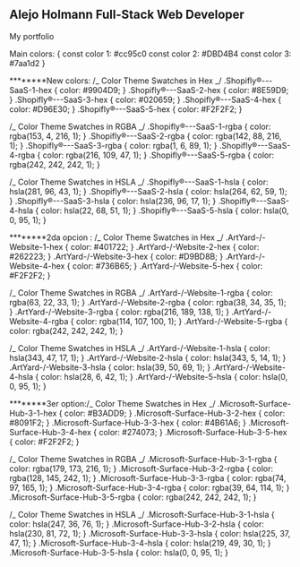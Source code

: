 ## Alejo Holmann Full-Stack Web Developer

My portfolio

Main colors: {
const color 1: #cc95c0
const color 2: #DBD4B4
const color 3: #7aa1d2
}

**\*\*\*\***New colors: /_ Color Theme Swatches in Hex _/
.Shopifly®---SaaS-1-hex { color: #9904D9; }
.Shopifly®---SaaS-2-hex { color: #8E59D9; }
.Shopifly®---SaaS-3-hex { color: #020659; }
.Shopifly®---SaaS-4-hex { color: #D96E30; }
.Shopifly®---SaaS-5-hex { color: #F2F2F2; }

/_ Color Theme Swatches in RGBA _/
.Shopifly®---SaaS-1-rgba { color: rgba(153, 4, 216, 1); }
.Shopifly®---SaaS-2-rgba { color: rgba(142, 88, 216, 1); }
.Shopifly®---SaaS-3-rgba { color: rgba(1, 6, 89, 1); }
.Shopifly®---SaaS-4-rgba { color: rgba(216, 109, 47, 1); }
.Shopifly®---SaaS-5-rgba { color: rgba(242, 242, 242, 1); }

/_ Color Theme Swatches in HSLA _/
.Shopifly®---SaaS-1-hsla { color: hsla(281, 96, 43, 1); }
.Shopifly®---SaaS-2-hsla { color: hsla(264, 62, 59, 1); }
.Shopifly®---SaaS-3-hsla { color: hsla(236, 96, 17, 1); }
.Shopifly®---SaaS-4-hsla { color: hsla(22, 68, 51, 1); }
.Shopifly®---SaaS-5-hsla { color: hsla(0, 0, 95, 1); }

**\*\*\*\***2da opcion : /_ Color Theme Swatches in Hex _/
.ArtYard-/-Website-1-hex { color: #401722; }
.ArtYard-/-Website-2-hex { color: #262223; }
.ArtYard-/-Website-3-hex { color: #D9BD8B; }
.ArtYard-/-Website-4-hex { color: #736B65; }
.ArtYard-/-Website-5-hex { color: #F2F2F2; }

/_ Color Theme Swatches in RGBA _/
.ArtYard-/-Website-1-rgba { color: rgba(63, 22, 33, 1); }
.ArtYard-/-Website-2-rgba { color: rgba(38, 34, 35, 1); }
.ArtYard-/-Website-3-rgba { color: rgba(216, 189, 138, 1); }
.ArtYard-/-Website-4-rgba { color: rgba(114, 107, 100, 1); }
.ArtYard-/-Website-5-rgba { color: rgba(242, 242, 242, 1); }

/_ Color Theme Swatches in HSLA _/
.ArtYard-/-Website-1-hsla { color: hsla(343, 47, 17, 1); }
.ArtYard-/-Website-2-hsla { color: hsla(343, 5, 14, 1); }
.ArtYard-/-Website-3-hsla { color: hsla(39, 50, 69, 1); }
.ArtYard-/-Website-4-hsla { color: hsla(28, 6, 42, 1); }
.ArtYard-/-Website-5-hsla { color: hsla(0, 0, 95, 1); }

**\*\*\*\***3er option:/_ Color Theme Swatches in Hex _/
.Microsoft-Surface-Hub-3-1-hex { color: #B3ADD9; }
.Microsoft-Surface-Hub-3-2-hex { color: #8091F2; }
.Microsoft-Surface-Hub-3-3-hex { color: #4B61A6; }
.Microsoft-Surface-Hub-3-4-hex { color: #274073; }
.Microsoft-Surface-Hub-3-5-hex { color: #F2F2F2; }

/_ Color Theme Swatches in RGBA _/
.Microsoft-Surface-Hub-3-1-rgba { color: rgba(179, 173, 216, 1); }
.Microsoft-Surface-Hub-3-2-rgba { color: rgba(128, 145, 242, 1); }
.Microsoft-Surface-Hub-3-3-rgba { color: rgba(74, 97, 165, 1); }
.Microsoft-Surface-Hub-3-4-rgba { color: rgba(39, 64, 114, 1); }
.Microsoft-Surface-Hub-3-5-rgba { color: rgba(242, 242, 242, 1); }

/_ Color Theme Swatches in HSLA _/
.Microsoft-Surface-Hub-3-1-hsla { color: hsla(247, 36, 76, 1); }
.Microsoft-Surface-Hub-3-2-hsla { color: hsla(230, 81, 72, 1); }
.Microsoft-Surface-Hub-3-3-hsla { color: hsla(225, 37, 47, 1); }
.Microsoft-Surface-Hub-3-4-hsla { color: hsla(219, 49, 30, 1); }
.Microsoft-Surface-Hub-3-5-hsla { color: hsla(0, 0, 95, 1); }
